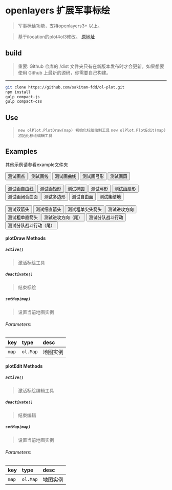 # openlayers 扩展军事标绘

> 军事标绘功能，支持openlayers3+ 以上。

> 基于ilocation的plot4ol3修改。 [原地址](http://git.oschina.net/ilocation/plot)

## build

> 重要: Github 仓库的 /dist 文件夹只有在新版本发布时才会更新。如果想要使用 Github 上最新的源码，你需要自己构建。

---

```bash
git clone https://github.com/sakitam-fdd/ol-plot.git
npm install
gulp compact-js
gulp compact-css
```

## Use

> `new olPlot.PlotDraw(map) 初始化标绘绘制工具`
> `new olPlot.PlotEdit(map) 初始化标绘编辑工具`

## Examples


其他示例请参看example文件夹

<div id="map"></div>
 <div class="user-tool">
   <button class="btn btn-success" onclick="activate('marker')">测试画点</button>
   <button class="btn btn-success" onclick="activate('polyline')">测试画线</button>
   <button class="btn btn-success" onclick="activate('curve')">测试画曲线</button>
   <button class="btn btn-success" onclick="activate('arc')">测试画弓形</button>
   <button class="btn btn-success" onclick="activate('circle')">测试画圆</button>
 
   <button class="btn btn-success" onclick="activate('freehandline')">测试画自由线</button>
   <button class="btn btn-success" onclick="activate('rectangle')">测试画矩形</button>
   <button class="btn btn-success" onclick="activate('ellipse')">测试椭圆</button>
   <button class="btn btn-success" onclick="activate('lune')">测试弓形</button>
   <button class="btn btn-success" onclick="activate('sector')">测试画扇形</button>
   <button class="btn btn-success" onclick="activate('closedcurve')">测试画闭合曲面</button>
   <button class="btn btn-success" onclick="activate('polygon')">测试多边形</button>
   <button class="btn btn-success" onclick="activate('freehandpolygon')">测试自由面</button>
   <button class="btn btn-success" onclick="activate('gatheringplace')">测试集结地</button>
 
   <button class="btn btn-success" onclick="activate('doublearrow')">测试双箭头</button>
   <button class="btn btn-success" onclick="activate('straightarrow')">测试细直箭头</button>
   <button class="btn btn-success" onclick="activate('finearrow')">测试粗单尖头箭头</button>
   <button class="btn btn-success" onclick="activate('attackarrow')">测试进攻方向</button>
   <button class="btn btn-success" onclick="activate('assaultdirection')">测试粗单直箭头</button>
   <button class="btn btn-success" onclick="activate('tailedattackarrow')">测试进攻方向（尾）</button>
   <button class="btn btn-success" onclick="activate('squadcombat')">测试分队战斗行动</button>
   <button class="btn btn-success" onclick="activate('tailedsquadcombat')">测试分队战斗行动（尾）</button>
 </div>

#### plotDraw Methods

##### `active()`

> 激活标绘工具

##### `deactivate()`

> 结束标绘

##### `setMap(map)`

> 设置当前地图实例

###### Parameters:

| key | type | desc |
| :--- | :--- | :---------- |
| `map` | `ol.Map` | 地图实例 |


#### plotEdit Methods

##### `active()`

> 激活标绘编辑工具

##### `deactivate()`

> 结束编辑

##### `setMap(map)`

> 设置当前地图实例

###### Parameters:

| key | type | desc |
| :--- | :--- | :---------- |
| `map` | `ol.Map` | 地图实例 |
